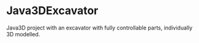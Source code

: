 # Java3DExcavator

Java3D project with an excavator with fully controllable parts, individually 3D modelled.
